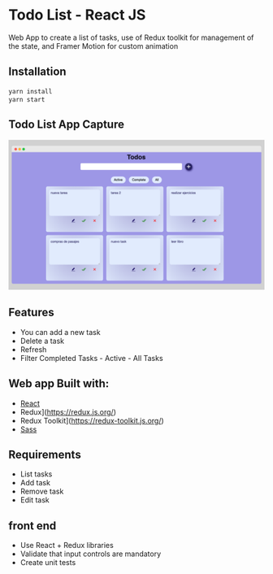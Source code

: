 # Todo List - React JS

Web App to create a list of tasks, use of Redux toolkit for management of the state, and Framer Motion for custom animation

## Installation

```
yarn install
yarn start
```

## Todo List App Capture

![screenshot](https://raw.githubusercontent.com/volta2016/todolist/master/src/assets/img/screen-todolist.png)

## Features

- You can add a new task
- Delete a task
- Refresh
- Filter Completed Tasks - Active - All Tasks

## Web app Built with:

- [React](https://reactjs.org/)
- Redux](https://redux.js.org/)
- Redux Toolkit](https://redux-toolkit.js.org/)
- [Sass](https://sass-lang.com/)

## Requirements

- List tasks
- Add task
- Remove task
- Edit task

## front end

- Use React + Redux libraries
- Validate that input controls are mandatory
- Create unit tests
